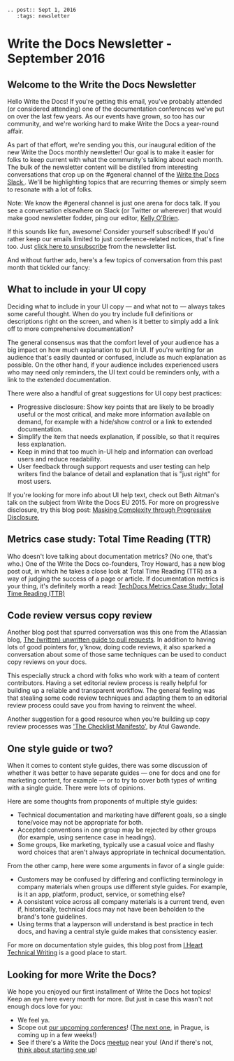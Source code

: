 ```eval_rst

.. post:: Sept 1, 2016
   :tags: newsletter

```

# Write the Docs Newsletter - September 2016

## Welcome to the Write the Docs Newsletter

Hello Write the Docs! If you're getting this email, you've probably attended (or considered attending) one of the documentation conferences we've put on over the last few years. As our events have grown, so too has our community, and we're working hard to make Write the Docs a year-round affair. 

As part of that effort, we're sending you this, our inaugural edition of the new Write the Docs monthly newsletter! Our goal is to make it easier for folks to keep current with what the community's talking about each month. The bulk of the newsletter content will be distilled from interesting conversations that crop up on the #general channel of the [Write the Docs Slack ](http://slack.writethedocs.org/). We'll be highlighting topics that are recurring themes or simply seem to resonate with a lot of folks. 

Note: We know the #general channel is just one arena for docs talk. If  you see a conversation elsewhere on Slack (or Twitter or wherever) that would make good newsletter fodder, ping our editor, [Kelly O'Brien](http://www.writethedocs.org/team/#communication-team).

If this sounds like fun, awesome! Consider yourself subscribed! If you'd rather keep our emails limited to just conference-related notices, that's fine too. Just [click here to unsubscribe](*|UNSUB|*) from the newsletter list. 

And without further ado, here's a few topics of conversation from this past month that tickled our fancy: 

## What to include in your UI copy

Deciding what to include in your UI copy — and what not to — always takes some careful thought. When do you try include full definitions or descriptions right on the screen, and when is it better to simply add a link off to more comprehensive documentation? 

The general consensus was that the comfort level of your audience has a big impact on how much explanation to put in UI. If you're writing for an audience that's easily daunted or confused, include as much explanation as possible. On the other hand, if your audience includes experienced users who may need only reminders, the UI text could be reminders only, with a link to the extended documentation.

There were also a handful of great suggestions for UI copy best practices:

* Progressive disclosure: Show key points that are likely to be broadly useful or the most critical, and make more information available on demand, for example with a hide/show control or a link to extended documentation. 
* Simplify the item that needs explanation, if possible, so that it requires less explanation.
* Keep in mind that too much in-UI help and information can overload users and reduce readability.
* User feedback through support requests and user testing can help writers find the balance of detail and explanation that is "just right" for most users.

If you're looking for more info about UI help text, check out Beth Aitman's talk on the subject from Write the Docs EU 2015. For more on progressive disclosure, try this blog post: [Masking Complexity through Progressive Disclosure](blog.recurly.com/2013/04/masking-complexity-through-progressive-disclosure),


## Metrics case study: Total Time Reading (TTR)

Who doesn't love talking about documentation metrics? (No one, that's who.) One of the Write the Docs co-founders, Troy Howard, has a new blog post out, in which he takes a close look at Total Time Reading (TTR) as a way of judging the success of a page or article. If documentation metrics is your thing, it's definitely worth a read: 
[TechDocs Metrics Case Study: Total Time Reading (TTR)](http://blog.thoward37.me/articles/techdocs-metrics-total-time-reading-(ttr))


## Code review versus copy review

Another blog post that spurred conversation was this one from the Atlassian blog, [The (written) unwritten guide to pull requests](http://blogs.atlassian.com/2016/07/written-unwritten-guide-pull-requests/). In addition to having lots of good pointers for, y'know, doing code reviews, it also sparked a conversation about some of those same techniques can be used to conduct copy reviews on your docs. 

This especially struck a chord with folks who work with a team of content contributors. Having a set editorial review process is really helpful for building up a reliable and transparent workflow. The general feeling was that stealing some code review techniques and adapting them to an editorial review process could save you from having to reinvent the wheel. 

Another suggestion for a good resource when you're building up copy review processes was ['The Checklist Manifesto'](http://www.powells.com/book/checklist-manifesto-9780805091748), by Atul Gawande.

## One style guide or two?

When it comes to content style guides, there was some discussion of whether it was better to have separate guides — one for docs and one for marketing content, for example — or to try to cover both types of writing with a single guide. There were lots of opinions. 

Here are some thoughts from proponents of multiple style guides:

* Technical documentation and marketing have different goals, so a single tone/voice may not be appropriate for both.
* Accepted conventions in one group may be rejected by other groups (for example, using sentence case in headings).
* Some groups, like marketing, typically use a casual voice and flashy word choices that aren't always appropriate in technical documentation.

From the other camp, here were some arguments in favor of a single guide:

* Customers may be confused by differing and conflicting terminology in company materials when groups use different style guides. For example, is it an app, platform, product, service, or something else?
* A consistent voice across all company materials is a current trend, even if, historically, technical docs may not have been beholden to the brand's tone guidelines.
* Using terms that a layperson will understand is best practice in tech docs, and having a central style guide makes that consistency easier.

For more on documentation style guides, this blog post from [I Heart Technical Writing](http://www.ihearttechnicalwriting.com/style-guide-technical-writing/) is a good place to start. 

## Looking for more Write the Docs?

We hope you enjoyed our first installment of Write the Docs hot topics! Keep an eye here every month for more. But just in case this wasn't not enough docs love for you:

* We feel ya. 
* Scope out [our upcoming conferences](http://www.writethedocs.org/conf/)! ([The next one](http://www.writethedocs.org/conf/eu/2016/), in Prague, is coming up in a few weeks!)
* See if there's a Write the Docs [meetup](http://www.writethedocs.org/meetups/) near you! (And if there's not, [think about starting one up](http://www.writethedocs.org/organizer-guide/meetups/starting/)!
